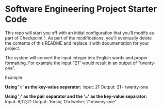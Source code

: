 # Software Engineering Project Starter Code

This repo will start you off with an initial configuration that you'll modify as part of Checkpoint 1. As part of the modifications, you'll eventually delete the contents of this README and replace it with documentation for your project.

The system will convert the input integer into English words and proper formatting. For example the input "21" would result in an output of "twenty-one". 

Example

**Using '=' as the key-value seperator:**
Input: 21
Output: 21= twenty-one

**Using ';' as the pair separator and the '=' as the key-value separator:**
Input: 6;12;21
Output: '6=six; 12=twelve; 21=tweny-one'